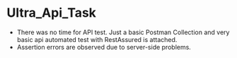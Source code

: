 # Ultra_Api_Task

* There was no time for API test. Just a basic Postman Collection and very basic api automated test with RestAssured is attached.
* Assertion errors are observed due to server-side problems.
